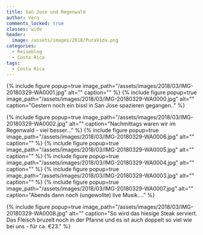 ```yaml
---
title: San Jose und Regenwald
author: Vero
comments_locked: true
classes: wide
header:
  image: /assets/images/2018/PuraVida.png
categories:
  - Reiseblog
  - Costa Rica
tags:
  - Costa Rica
---
```


{% include figure popup=true image_path="/assets/images/2018/03/IMG-20180329-WA0001.jpg" alt="" caption="" %}
{% include figure popup=true image_path="/assets/images/2018/03/IMG-20180329-WA0000.jpg" alt="" caption="Gestern noch ein bissl in San Jose spazieren gegangen.." %}

{% include figure popup=true image_path="/assets/images/2018/03/IMG-20180329-WA0002.jpg" alt="" caption="Nachmittags waren wir im Regenwald - viel besser..." %}
{% include figure popup=true image_path="/assets/images/2018/03/IMG-20180329-WA0006.jpg" alt="" caption="" %}
{% include figure popup=true image_path="/assets/images/2018/03/IMG-20180329-WA0005.jpg" alt="" caption="" %}
{% include figure popup=true image_path="/assets/images/2018/03/IMG-20180329-WA0004.jpg" alt="" caption="" %}
{% include figure popup=true image_path="/assets/images/2018/03/IMG-20180329-WA0003.jpg" alt="" caption="" %}
{% include figure popup=true image_path="/assets/images/2018/03/IMG-20180329-WA0007.jpg" alt="" caption="Abends dann noch (ungewollte) live Musik...." %}

{% include figure popup=true image_path="/assets/images/2018/03/IMG-20180329-WA0008.jpg" alt="" caption="So wird das hiesige Steak serviert. Das Fleisch bruzelt noch in der Pfanne und es ist auch doppelt so viel wie bei uns - für ca. €23." %}
